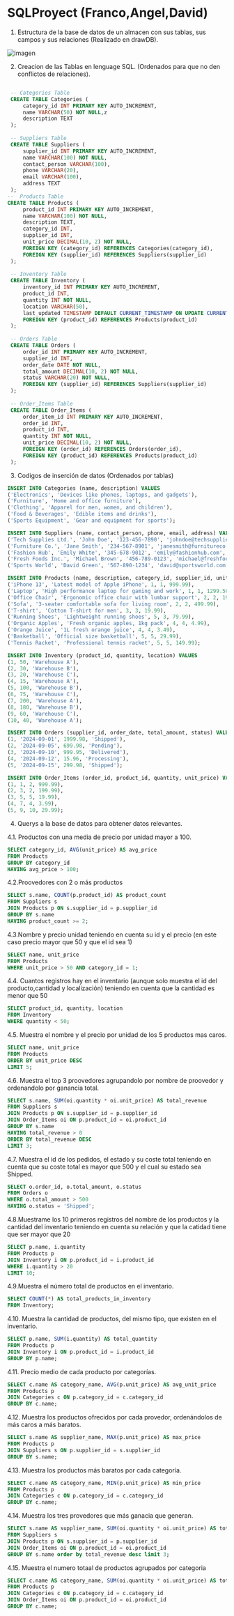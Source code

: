 

# SQLProyect (Franco,Angel,David)

1. Estructura de la base de datos de un almacen con sus tablas, sus campos y sus relaciones (Realizado en drawDB).

![imagen](https://github.com/user-attachments/assets/1f3d970d-4e19-4bd1-bb73-30c94c0e014d)

2. Creacion de las Tablas en lenguage SQL. (Ordenados para que no den conflictos de relaciones).
 ```sql
 
  -- Categories Table
  CREATE TABLE Categories (
      category_id INT PRIMARY KEY AUTO_INCREMENT,
      name VARCHAR(50) NOT NULL,z
      description TEXT
  );
  
  -- Suppliers Table
  CREATE TABLE Suppliers (
      supplier_id INT PRIMARY KEY AUTO_INCREMENT,
      name VARCHAR(100) NOT NULL,
      contact_person VARCHAR(100),
      phone VARCHAR(20),
      email VARCHAR(100),
      address TEXT
  );
--  Products Table
CREATE TABLE Products (
      product_id INT PRIMARY KEY AUTO_INCREMENT,
      name VARCHAR(100) NOT NULL,
      description TEXT,
      category_id INT,
      supplier_id INT,
      unit_price DECIMAL(10, 2) NOT NULL,
      FOREIGN KEY (category_id) REFERENCES Categories(category_id),
      FOREIGN KEY (supplier_id) REFERENCES Suppliers(supplier_id)
  );
  
  -- Inventory Table
  CREATE TABLE Inventory (
      inventory_id INT PRIMARY KEY AUTO_INCREMENT,
      product_id INT,
      quantity INT NOT NULL,
      location VARCHAR(50),
      last_updated TIMESTAMP DEFAULT CURRENT_TIMESTAMP ON UPDATE CURRENT_TIMESTAMP,
      FOREIGN KEY (product_id) REFERENCES Products(product_id)
  );
  
  -- Orders Table
  CREATE TABLE Orders (
      order_id INT PRIMARY KEY AUTO_INCREMENT,
      supplier_id INT,
      order_date DATE NOT NULL,
      total_amount DECIMAL(10, 2) NOT NULL,
      status VARCHAR(20) NOT NULL,
      FOREIGN KEY (supplier_id) REFERENCES Suppliers(supplier_id)
  );
  
  -- Order_Items Table
  CREATE TABLE Order_Items (
      order_item_id INT PRIMARY KEY AUTO_INCREMENT,
      order_id INT,
      product_id INT,
      quantity INT NOT NULL,
      unit_price DECIMAL(10, 2) NOT NULL,
      FOREIGN KEY (order_id) REFERENCES Orders(order_id),
      FOREIGN KEY (product_id) REFERENCES Products(product_id)
  );
``` 

3. Codigos de inserción de datos (Ordenados por tablas)

 ```sql
INSERT INTO Categories (name, description) VALUES
('Electronics', 'Devices like phones, laptops, and gadgets'),
('Furniture', 'Home and office furniture'),
('Clothing', 'Apparel for men, women, and children'),
('Food & Beverages', 'Edible items and drinks'),
('Sports Equipment', 'Gear and equipment for sports');

INSERT INTO Suppliers (name, contact_person, phone, email, address) VALUES
('Tech Supplies Ltd.', 'John Doe', '123-456-7890', 'johndoe@techsupplies.com', '123 Tech Street, Silicon Valley, CA'),
('Furniture Co.', 'Jane Smith', '234-567-8901', 'janesmith@furnitureco.com', '456 Wood Avenue, Oak City, TX'),
('Fashion Hub', 'Emily White', '345-678-9012', 'emily@fashionhub.com', '789 Style Road, New York, NY'),
('Fresh Foods Inc.', 'Michael Brown', '456-789-0123', 'michael@freshfoods.com', '101 Farm Lane, Greenfield, IL'),
('Sports World', 'David Green', '567-890-1234', 'david@sportsworld.com', '202 Arena Blvd, Denver, CO');

INSERT INTO Products (name, description, category_id, supplier_id, unit_price) VALUES
('iPhone 13', 'Latest model of Apple iPhone', 1, 1, 999.99),
('Laptop', 'High performance laptop for gaming and work', 1, 1, 1299.50),
('Office Chair', 'Ergonomic office chair with lumbar support', 2, 2, 199.99),
('Sofa', '3-seater comfortable sofa for living room', 2, 2, 499.99),
('T-shirt', 'Cotton T-shirt for men', 3, 3, 19.99),
('Running Shoes', 'Lightweight running shoes', 5, 3, 79.99),
('Organic Apples', 'Fresh organic apples, 1kg pack', 4, 4, 4.99),
('Orange Juice', '1L fresh orange juice', 4, 4, 3.49),
('Basketball', 'Official size basketball', 5, 5, 29.99),
('Tennis Racket', 'Professional tennis racket', 5, 5, 149.99);

INSERT INTO Inventory (product_id, quantity, location) VALUES
(1, 50, 'Warehouse A'),
(2, 30, 'Warehouse B'),
(3, 20, 'Warehouse C'),
(4, 15, 'Warehouse A'),
(5, 100, 'Warehouse B'),
(6, 75, 'Warehouse C'),
(7, 200, 'Warehouse A'),
(8, 180, 'Warehouse B'),
(9, 60, 'Warehouse C'),
(10, 40, 'Warehouse A');

INSERT INTO Orders (supplier_id, order_date, total_amount, status) VALUES
(1, '2024-09-01', 1999.98, 'Shipped'),
(2, '2024-09-05', 699.98, 'Pending'),
(3, '2024-09-10', 999.95, 'Delivered'),
(4, '2024-09-12', 15.96, 'Processing'),
(5, '2024-09-15', 299.98, 'Shipped');

INSERT INTO Order_Items (order_id, product_id, quantity, unit_price) VALUES
(1, 1, 2, 999.99),
(2, 3, 2, 199.99),
(3, 5, 5, 19.99),
(4, 7, 4, 3.99),
(5, 9, 10, 29.99);

``` 
4. Querys a la base de datos para obtener datos relevantes.

4.1. Productos con una media de precio por unidad mayor a 100.
```sql
SELECT category_id, AVG(unit_price) AS avg_price
FROM Products
GROUP BY category_id
HAVING avg_price > 100;
```
4.2.Proovedores con 2 o más productos
```sql
SELECT s.name, COUNT(p.product_id) AS product_count
FROM Suppliers s
JOIN Products p ON s.supplier_id = p.supplier_id
GROUP BY s.name
HAVING product_count >= 2;
```
4.3.Nombre y precio unidad teniendo en cuenta su id y el precio (en este caso precio mayor que 50 y que el id sea 1)
```sql
SELECT name, unit_price
FROM Products
WHERE unit_price > 50 AND category_id = 1;
```
4.4. Cuantos registros hay en el inventario (aunque solo muestra el id del producto,cantidad y localización) teniendo en cuenta que la cantidad es menor que 50
```sql
SELECT product_id, quantity, location
FROM Inventory
WHERE quantity < 50;
```
4.5. Muestra el nombre y el precio por unidad de los 5 productos mas caros.
```sql
SELECT name, unit_price
FROM Products
ORDER BY unit_price DESC
LIMIT 5;
```
4.6. Muestra el top 3 proovedores agrupandolo por nombre de proovedor y ordenandolo por ganancia total.
```sql
SELECT s.name, SUM(oi.quantity * oi.unit_price) AS total_revenue
FROM Suppliers s
JOIN Products p ON s.supplier_id = p.supplier_id
JOIN Order_Items oi ON p.product_id = oi.product_id
GROUP BY s.name
HAVING total_revenue > 0
ORDER BY total_revenue DESC
LIMIT 3;

```
4.7. Muestra el id de los pedidos, el estado y su coste total teniendo en cuenta que su coste total es mayor que 500 y el cual su estado sea Shipped.
```sql
SELECT o.order_id, o.total_amount, o.status
FROM Orders o
WHERE o.total_amount > 500
HAVING o.status = 'Shipped';
```
4.8.Muestrame los 10 primeros registros del nombre de los productos y la cantidad del inventario teniendo en cuenta su relación y que la catidad tiene que ser mayor que 20
```sql
SELECT p.name, i.quantity
FROM Products p
JOIN Inventory i ON p.product_id = i.product_id
WHERE i.quantity > 20
LIMIT 10;
```
4.9.Muestra el número total de productos en el inventario. 
```sql
SELECT COUNT(*) AS total_products_in_inventory
FROM Inventory;

```
4.10. Muestra la cantidad de productos, del mismo tipo, que existen en el inventario.
```sql
SELECT p.name, SUM(i.quantity) AS total_quantity
FROM Products p
JOIN Inventory i ON p.product_id = i.product_id
GROUP BY p.name;

```
4.11. Precio medio de cada producto por categorías.
```sql
SELECT c.name AS category_name, AVG(p.unit_price) AS avg_unit_price
FROM Products p
JOIN Categories c ON p.category_id = c.category_id
GROUP BY c.name;

```
4.12. Muestra los productos ofrecidos por cada provedor, ordenándolos de más caros a más baratos. 
```sql
SELECT s.name AS supplier_name, MAX(p.unit_price) AS max_price
FROM Products p
JOIN Suppliers s ON p.supplier_id = s.supplier_id
GROUP BY s.name;

```
4.13. Muestra los productos más baratos por cada categoría.
```sql
SELECT c.name AS category_name, MIN(p.unit_price) AS min_price
FROM Products p
JOIN Categories c ON p.category_id = c.category_id
GROUP BY c.name;

```
4.14. Muestra los tres provedores que más ganacia que generan.
```sql
SELECT s.name AS supplier_name, SUM(oi.quantity * oi.unit_price) AS total_revenue
FROM Suppliers s
JOIN Products p ON s.supplier_id = p.supplier_id
JOIN Order_Items oi ON p.product_id = oi.product_id
GROUP BY s.name order by total_revenue desc limit 3;
```
4.15. Muestra el numero totaal de productos agrupados por categoria 
```sql
SELECT c.name AS category_name, SUM(oi.quantity * oi.unit_price) AS total_revenue
FROM Products p
JOIN Categories c ON p.category_id = c.category_id
JOIN Order_Items oi ON p.product_id = oi.product_id
GROUP BY c.name;
```
